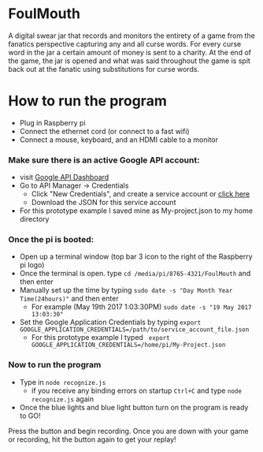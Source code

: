 # FoulMouth

A digital swear jar that records and monitors the entirety of a game from the fanatics perspective capturing any and all curse words. For every curse word in the jar a certain amount of money is sent to a charity. At the end of the game, the jar is opened and what was said throughout the game is spit back out at the fanatic using substitutions for curse words.

# How to run the program

- Plug in Raspberry pi
- Connect the ethernet cord (or connect to a fast wifi)
- Connect a mouse, keyboard, and an HDMI cable to a monitor

### Make sure there is an active Google API account:

- visit [Google API Dashboard](https://console.developers.google.com/apis/dashboard?project=iron-tea-166414&duration=PT1H)
- Go to API Manager -> Credentials
    - Click "New Credentials", and create a service account or [click here](https://console.cloud.google.com/project/_/apiui/credential/serviceaccount)
    - Download the JSON for this service account
- For this prototype example I saved mine as My-project.json to my home directory


### Once the pi is booted:

- Open up a terminal window (top bar 3 icon to the right of the Raspberry pi logo)
- Once the terminal is open. type `cd /media/pi/8765-4321/FoulMouth` and then enter
- Manually set up the time by typing `sudo date -s "Day Month Year Time(24hours)"` and then enter
  - For example (May 19th 2017 1:03:30PM) `sudo date -s "19 May 2017 13:03:30"`
- Set the Google Application Credentials by typing `export GOOGLE_APPLICATION_CREDENTIALS=/path/to/service_account_file.json`
  - For this prototype example I typed ` export GOOGLE_APPLICATION_CREDENTIALS=/home/pi/My-Project.json`

### Now to run the program

- Type in `node recognize.js`
  - if you receive any binding errors on startup `Ctrl+C` and type `node recognize.js` again
- Once the blue lights and blue light button turn on the program is ready to GO!


Press the button and begin recording. Once you are down with your game or recording, hit the button again to get your replay!
